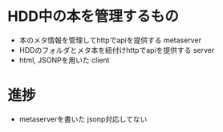 # HDD中の本を管理するもの

* 本のメタ情報を管理してhttpでapiを提供する metaserver
* HDDのフォルダとメタ本を紐付けhttpでapiを提供する server
* html, JSONPを用いた client

# 進捗
* metaserverを書いた jsonp対応してない
